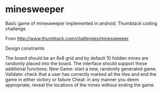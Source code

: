 # minesweeper
Basic game of minesweeper implemented in android. Thumbtack coding challenge


From http://www.thumbtack.com/challenges/minesweeper

Design constraints

The board should be an 8x8 grid and by default 10 hidden mines are randomly placed into the board.
The interface should support these additional functions:
New Game: start a new, randomly generated game.
Validate: check that a user has correctly marked all the tiles and end the game in either victory or failure
Cheat: in any manner you deem appropriate, reveal the locations of the mines without ending the game.
